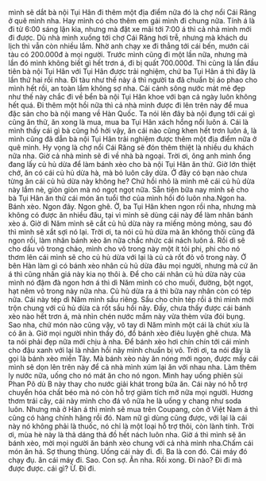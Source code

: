 mình sẽ dắt bà nội Tụi Hân đi thêm một địa điểm nữa đó là chợ nổi Cái Răng ở quê mình nha. Hay mình có cho thêm em gái mình đi chung nữa. Tính á là đi từ 6:00 sáng lận kìa, nhưng mà đặt xe mãi tới 7:00 á thì cả nhà mình mới đi được. Dù nhà mình xuống tới chợ Cái Răng hơi trễ, nhưng mà khách du lịch thì vẫn còn nhiều lắm. Nhờ anh chạy xe đi thẳng tới cái bến, mướn cái tàu có 200.000đ à mọi người. Trước mình cũng đi một lần nữa, nhưng mà lần đó mình không biết gì hết trơn á, đi bị quất 700.000đ. Thì cũng là lần đầu tiên bà nội Tụi Hân với Tụi Hân được trải nghiệm, chứ ba Tụi Hân á thì đây là lần thứ hai rồi nha. Đi tàu như thế này á thì người ta đã chuẩn bị áo phao cho mình hết rồi, an toàn lắm không sợ nha. Cái cảnh sông nước mát mẻ đẹp như thế này chắc đi về bển bà nội Tụi Hân khoe với bạn cả ngày luôn không hết quá. Đi thêm một hồi nữa thì cả nhà mình được đi lên trên này để mua đặc sản cho bà nội mang về Hàn Quốc. Ta nói lên đây bà nội đụng tới cái gì cũng ăn thử, ăn xong là mua, mua ba Tụi Hân xách hổng nổi luôn á. Cái là mình thấy cái gì bà cũng hồ hởi vậy, ăn cái nào cũng khen hết trơn luôn á, là mình cũng đã dẫn bà nội Tụi Hân trải nghiệm được thêm một địa điểm nữa ở quê mình. Hy vọng là chợ nổi Cái Răng sẽ đón thêm thiệt là nhiều du khách nữa nha. Giờ cả nhà mình sẽ đi về nhà bà ngoại. Trời ơi, ông anh mình ổng đang lấy củ hủ dừa để làm bánh xèo cho bà nội Tụi Hân ăn thử. Giờ lớn thiệt chớ, ăn có cái củ hủ dừa hà, mà bỏ luôn cây dừa. Ở đây có bạn nào chưa từng ăn cái củ hủ dừa này không he? Chứ hồi nhỏ là mình mê cái củ hủ dừa này lắm nè, giòn giòn mà nó ngọt ngọt nữa. Sẵn tiện bữa nay mình sẽ cho bà Tụi Hân ăn thử cái món ăn tuổi thơ của mình hồi đó luôn nha.Ngon ha. Bánh xèo. Ngon đây. Ngon ghê. Ờ, ba Tụi Hân khen ngon rồi nha, nhưng mà không có được ăn nhiều đâu, tại vì mình sẽ dùng cái này để làm nhân bánh xèo á. Giờ dì Năm mình sẽ cắt củ hủ dừa này ra miếng mỏng mỏng, sau đó thì mình sẽ xắt sợi nó lại. Trời ơi, ta nói củ hủ dừa mà ăn không thôi cũng đã ngon rồi, làm nhân bánh xèo ăn nữa chắc nhức cái nách luôn á. Rồi dì sẽ cho dầu vô trong chảo, mình cho vô trong này một ít tỏi phi, phi cho nó thơm lên cái mình sẽ cho củ hủ dừa với lại là củ cà rốt đỏ vô trong này. Ở bên Hàn làm gì có bánh xèo nhân củ hủ dừa đâu mọi người, nhưng mà cứ ăn á thì cũng nhân giá này kia nọ thôi à. Để cho cái nhân củ hủ dừa này của mình nó đậm đà ngon hơn á thì dì Năm mình có cho muối, đường, bột ngọt, hạt nêm vô trong này nữa nha. Củ hủ dừa ra á thì bữa nay nhân còn có tép nữa. Cái này tép dì Năm mình sầu riêng. Sầu cho chín tép rồi á thì mình mới trộn chung với củ hủ dừa cà rốt sầu hồi nãy. Đấy, chưa thấy được cái bánh xèo nào hết trơn á, mà nhìn chén nước mắm này vừa thèm vừa đói bụng. Sao nha, chứ món nào cũng vậy, vô tay dì Năm mình một cái là chút xíu là có ăn à. Giờ mọi người nhìn thấy đó, đổ bánh xèo điêu luyện ghê chưa. Mà ta nói phải đẹp nữa mới chịu à nha. Để bánh xèo hơi chín chín tới cái mình cho đậu xanh với lại là nhân hồi nãy mình chuẩn bị vô. Trời ơi, ta nói đây là gọi là bánh xèo miền Tây. Mà bánh xèo này ăn nóng mới ngon, được mấy cái mình sẽ dọn lên trên này để cả nhà mình xúm lại ăn với nhau nha. Làm thêm ly nước nữa, uống cho nó mát ăn cho nó ngon. Mình hay uống phiên sủi Phan Pô dù B này thay cho nước giải khát trong bữa ăn. Cái này nó hỗ trợ chuyển hóa chất béo mà nó còn hỗ trợ giảm tích mỡ nữa mọi người. Hương thơm trái cây, cái này mình cho đá vô nữa he là uống y chang như soda luôn. Nhưng mà ở Hàn á thì mình sẽ mua trên Coupang, còn ở Việt Nam á thì cũng có hàng chính hãng rồi đó. Nam nữ gì dùng cũng được, với lại là cái này nó không phải là thuốc, nó chỉ là một loại hỗ trợ thôi, còn lành tính. Trời ơi, mùa hè này là thả dáng thả đồ hết nách luôn nha. Giờ á thì mình sẽ ăn bánh xèo, mời mọi người ăn bánh xèo chung với cả nhà mình nha.Chấm cái món ăn hả. Sợ thung thùng. Uống cái này đi. đi. Ba là con đó. Cái máy đó chạy đụ. ăn cái máy đi. Sao. Con sợ. Ăn nha. Rồi xong. Đi nào? Đi đi mà được được. cái gì? Ừ. Đi đi.